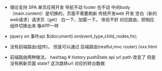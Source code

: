 - 理论支持
SPA 单页应用开发 导航不动
footer 也不动 中间body （main.content）是切换的，页面不需要刷新
传统开发web 开发 空白（新的web请求）请求页（get）
白一下，加载一下。 体验不好
对应路由，把相应组件切换出来 像APP一样


- jquery on 事件api 
$(document).on(event_type,child_nodes,fn);

- 没有前端路由(组件)， 但是可以通过 后端路由(restful,mvc router) /xxx.html

- 前端路由两种做法， hashtag # history pushState api url path 改变了 但是没有刷新页面
state?  这次跳转url 对应的转台数据